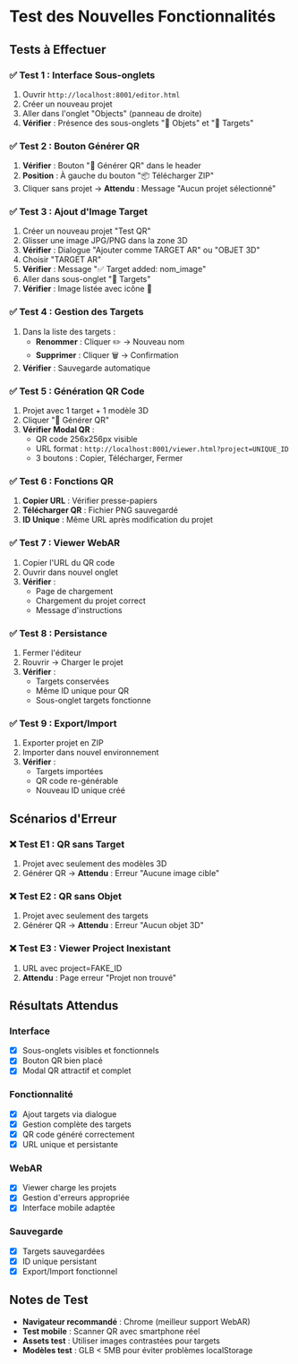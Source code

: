 # Test des Nouvelles Fonctionnalités

## Tests à Effectuer

### ✅ Test 1 : Interface Sous-onglets
1. Ouvrir `http://localhost:8001/editor.html`
2. Créer un nouveau projet
3. Aller dans l'onglet "Objects" (panneau de droite)
4. **Vérifier** : Présence des sous-onglets "🎲 Objets" et "🎯 Targets"

### ✅ Test 2 : Bouton Générer QR
1. **Vérifier** : Bouton "📱 Générer QR" dans le header
2. **Position** : À gauche du bouton "📦 Télécharger ZIP"
3. Cliquer sans projet → **Attendu** : Message "Aucun projet sélectionné"

### ✅ Test 3 : Ajout d'Image Target
1. Créer un nouveau projet "Test QR"
2. Glisser une image JPG/PNG dans la zone 3D
3. **Vérifier** : Dialogue "Ajouter comme TARGET AR" ou "OBJET 3D"
4. Choisir "TARGET AR"
5. **Vérifier** : Message "✅ Target added: nom_image"
6. Aller dans sous-onglet "🎯 Targets"
7. **Vérifier** : Image listée avec icône 🎯

### ✅ Test 4 : Gestion des Targets
1. Dans la liste des targets :
   - **Renommer** : Cliquer ✏️ → Nouveau nom
   - **Supprimer** : Cliquer 🗑️ → Confirmation
2. **Vérifier** : Sauvegarde automatique

### ✅ Test 5 : Génération QR Code
1. Projet avec 1 target + 1 modèle 3D
2. Cliquer "📱 Générer QR"
3. **Vérifier Modal QR** :
   - QR code 256x256px visible
   - URL format : `http://localhost:8001/viewer.html?project=UNIQUE_ID`
   - 3 boutons : Copier, Télécharger, Fermer

### ✅ Test 6 : Fonctions QR
1. **Copier URL** : Vérifier presse-papiers
2. **Télécharger QR** : Fichier PNG sauvegardé
3. **ID Unique** : Même URL après modification du projet

### ✅ Test 7 : Viewer WebAR
1. Copier l'URL du QR code
2. Ouvrir dans nouvel onglet
3. **Vérifier** :
   - Page de chargement
   - Chargement du projet correct
   - Message d'instructions

### ✅ Test 8 : Persistance
1. Fermer l'éditeur
2. Rouvrir → Charger le projet
3. **Vérifier** :
   - Targets conservées
   - Même ID unique pour QR
   - Sous-onglet targets fonctionne

### ✅ Test 9 : Export/Import
1. Exporter projet en ZIP
2. Importer dans nouvel environnement
3. **Vérifier** :
   - Targets importées
   - QR code re-générable
   - Nouveau ID unique créé

## Scénarios d'Erreur

### ❌ Test E1 : QR sans Target
1. Projet avec seulement des modèles 3D
2. Générer QR → **Attendu** : Erreur "Aucune image cible"

### ❌ Test E2 : QR sans Objet
1. Projet avec seulement des targets
2. Générer QR → **Attendu** : Erreur "Aucun objet 3D"

### ❌ Test E3 : Viewer Project Inexistant
1. URL avec project=FAKE_ID
2. **Attendu** : Page erreur "Projet non trouvé"

## Résultats Attendus

### Interface
- [x] Sous-onglets visibles et fonctionnels
- [x] Bouton QR bien placé
- [x] Modal QR attractif et complet

### Fonctionnalité
- [x] Ajout targets via dialogue
- [x] Gestion complète des targets
- [x] QR code généré correctement
- [x] URL unique et persistante

### WebAR
- [x] Viewer charge les projets
- [x] Gestion d'erreurs appropriée
- [x] Interface mobile adaptée

### Sauvegarde
- [x] Targets sauvegardées
- [x] ID unique persistant
- [x] Export/Import fonctionnel

## Notes de Test

- **Navigateur recommandé** : Chrome (meilleur support WebAR)
- **Test mobile** : Scanner QR avec smartphone réel
- **Assets test** : Utiliser images contrastées pour targets
- **Modèles test** : GLB < 5MB pour éviter problèmes localStorage 